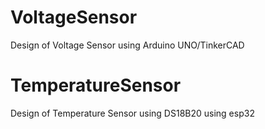 # VoltageSensor
Design of Voltage Sensor using Arduino UNO/TinkerCAD
# TemperatureSensor
Design of Temperature Sensor using DS18B20 using esp32
